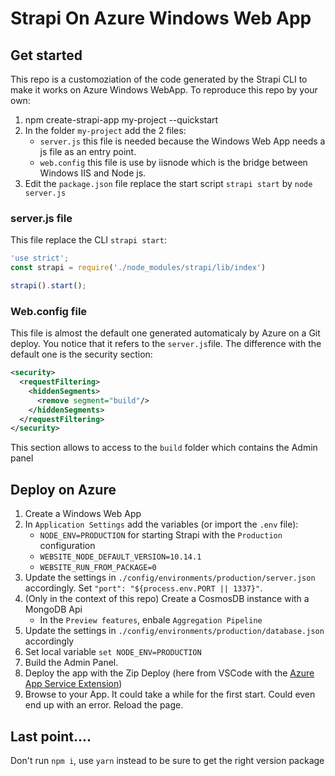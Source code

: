 # Strapi On Azure Windows Web App

## Get started
This repo is a customoziation of the code generated by the Strapi CLI to make it works on Azure Windows WebApp. To reproduce this repo by your own:
1. npm create-strapi-app my-project --quickstart
2. In the folder `my-project` add the 2 files:
      - `server.js` this file is needed because the Windows Web App needs a js file as an entry point.
      - `web.config` this file is use by iisnode which is the bridge between Windows IIS and Node js.
3. Edit the `package.json` file replace the start script `strapi start` by `node server.js`

### server.js file
This file replace the CLI `strapi start`:
```js 
'use strict';
const strapi = require('./node_modules/strapi/lib/index')

strapi().start();
```
### Web.config file

This file is almost the default one generated automaticaly by Azure on a Git deploy. You notice that it refers to the `server.js`file. The difference with the default one is the security section:
```xml    
<security>
  <requestFiltering>
    <hiddenSegments>
      <remove segment="build"/>
    </hiddenSegments>
  </requestFiltering>
</security>
```
This section allows to access to the `build` folder which contains the Admin panel

## Deploy on Azure
1. Create a Windows Web App
2. In `Application Settings` add the variables (or import the `.env` file): 
    - `NODE_ENV=PRODUCTION` for starting Strapi with the `Production` configuration
    - `WEBSITE_NODE_DEFAULT_VERSION=10.14.1`
    - `WEBSITE_RUN_FROM_PACKAGE=0`
3. Update the settings in `./config/environments/production/server.json` accordingly. Set `"port": "${process.env.PORT || 1337}"`.
4. (Only in the context of this repo) Create a CosmosDB instance with a MongoDB Api
    - In the `Preview features`, enbale `Aggregation Pipeline`
5. Update the settings in `./config/environments/production/database.json` accordingly
5. Set local variable `set NODE_ENV=PRODUCTION`
6. Build the Admin Panel. 
6. Deploy the app with the Zip Deploy (here from VSCode with the [Azure App Service Extension](https://marketplace.visualstudio.com/items?itemName=ms-azuretools.vscode-azureappservice))
7. Browse to your App. It could take a while for the first start. Could even end up with an error. Reload the page.

## Last point....
Don't run  `npm i`, use `yarn` instead to be sure to get the right version package
 